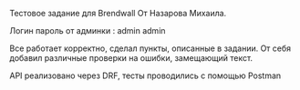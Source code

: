 Тестовое задание для Brendwall От Назарова Михаила.

Логин пароль от админки : admin admin

Все работает корректно, сделал пункты, описанные в задании. От себя добавил различные проверки на ошибки, замещающий текст.

API реализовано через DRF, тесты проводились с помощью Postman
